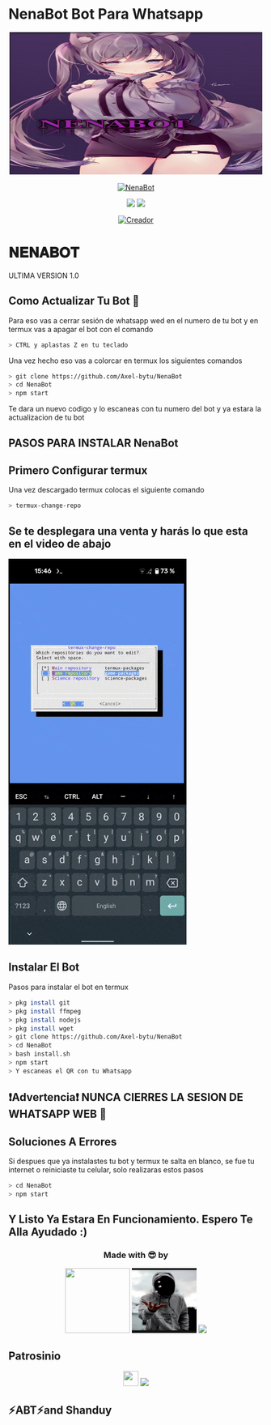 # NenaBot Bot Para Whatsapp 

<p align="center">
<img src="https://raw.githubusercontent.com/Axel-bytu/NenaBot/main/prohibido/nenabot.jpg" width="500" height="281"/>
</p>
<p align="center">
<a href="#"><img title="NenaBot" src="https://img.shields.io/badge/NenaBot -purple?colorA=%cc33ff&colorB=%cc33ff&style=for-the-badge"></a>
</p>

<p align="center">
    <img
        src="https://img.shields.io/badge/node.js%20-%2343853D.svg?&style=for-the-badge&logo=node.js&logoColor=white" />
    <img
        src="https://img.shields.io/badge/javascript%20-%23323330.svg?&style=for-the-badge&logo=javascript&logoColor=%23F7DF1E" />
</p>

<p align="center">
<a href="https://github.com/Axel-bytu"><img title="Creador" src="https://img.shields.io/badge/Author-Axelbytu-purple.svg?style=for-the-badge&logo=github"></a>
</p>



# 𝐍𝐄𝐍𝐀𝐁𝐎𝐓
ULTIMA VERSION 1.0


## Como Actualizar Tu Bot 🔄
Para eso vas a cerrar sesión de whatsapp wed en el numero de tu bot y en termux vas a apagar el bot con el comando

```bash
> CTRL y aplastas Z en tu teclado
```

Una vez hecho eso vas a colorcar en termux los siguientes comandos

```bash
> git clone https://github.com/Axel-bytu/NenaBot
> cd NenaBot
> npm start
```

Te dara un nuevo codigo y lo escaneas con tu numero del bot y ya estara la actualizacion de tu bot






## PASOS PARA INSTALAR NenaBot

## Primero Configurar termux
Una vez descargado termux colocas el siguiente comando

```bash
> termux-change-repo
```

## Se te desplegara una venta y harás lo que esta en el video de abajo

![Output sample](https://raw.githubusercontent.com/Axel-bytu/NenaBot/main/templos/116244521-ad43a780-a770-11eb-88c6-054fb1950bfd%20(1).gif)


## Instalar El Bot
Pasos para instalar el bot en termux

```bash
> pkg install git
> pkg install ffmpeg
> pkg install nodejs
> pkg install wget
> git clone https://github.com/Axel-bytu/NenaBot
> cd NenaBot
> bash install.sh
> npm start
> Y escaneas el QR con tu Whatsapp
```



## ❗Advertencia❗ NUNCA CIERRES LA SESION DE WHATSAPP WEB 🚫




## Soluciones A Errores
Si despues que ya instalastes tu bot y termux te salta en blanco, se fue tu internet o reiniciaste tu celular, solo realizaras estos pasos

```bash
> cd NenaBot
> npm start
```

## Y Listo Ya Estara En Funcionamiento. Espero Te Alla Ayudado :)

<h3 align="center">Made with 😎 by</h3>
<p align="center">
  <a href="https://github.com/Shanduy"><img src="https://avatars.githubusercontent.com/u/79606488?v=4" height="128" width="128" /></a>
  <a href="https://github.com/Axel-bytu"><img src="https://raw.githubusercontent.com/Axel-bytu/Batrol/main/tmp/IMG-20210524-WA0267.jpg" height="128" width="128" /></a>
<img
        src="https://img.shields.io/badge/teambytu%20-%2343853D.svg?&style=for-the-badge&logo=node.js&logoColor=white" />
</p> 

## Patrosinio
<p align="center">
  <a href="https://github.com/Team-bytu"><img src="https://avatars.githubusercontent.com/u/87240647?s=60&v=4" height="30" width="30" /></a>
  <img
        src="https://img.shields.io/badge/Teambytu%20-%2343853D.svg?&style=for-the-badge&logo=Teambytu&logoColor=white" />
</p>

## ⚡ABT⚡and Shanduy





